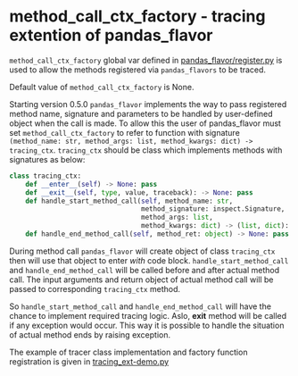 # method_call_ctx_factory - tracing extention of pandas_flavor

`method_call_ctx_factory` global var defined in [pandas_flavor/register.py](https://github.com/pyjanitor-devs/pandas_flavor/blob/c60bfd43adbcc304b3455055af73ed9fc9ac10d1/pandas_flavor/register.py#L8) is used
to allow the methods registered via `pandas_flavors` to be traced.

Default value of `method_call_ctx_factory` is None.

Starting version 0.5.0 `pandas_flavor` implements the way to pass registered method name, signature and parameters to
be handled by user-defined object when the call is made. To allow this the user of pandas_flavor must set 
`method_call_ctx_factory` to refer to function with signature `(method_name: str, method_args: list, method_kwargs: dict) -> tracing_ctx`.
`tracing_ctx` should be class which implements methods with signatures as below:

```python
class tracing_ctx:
    def __enter__(self) -> None: pass
    def __exit__(self, type, value, traceback): -> None: pass
    def handle_start_method_call(self, method_name: str, 
                                 method_signature: inspect.Signature,
                                 method_args: list,
                                 method_kwargs: dict) -> (list, dict): pass
    def handle_end_method_call(self, method_ret: object) -> None: pass
```

During method call `pandas_flavor` will create object of class `tracing_ctx` then will use that object to enter *with* code block.
`handle_start_method_call` and `handle_end_method_call` will be called before and after actual method call. The input arguments 
and return object of actual method call will be passed to corresponding `tracing_ctx` method.

So `handle_start_method_call` and `handle_end_method_call` will have the chance to implement required tracing logic.
Aslo, __exit__ method will be called if any exception would occur. This way it is possible to handle the situation of 
actual method ends by raising exception.

The example of tracer class implementation and factory function registration is given in [tracing_ext-demo.py](/docs/tracing_ext-demo.py)
